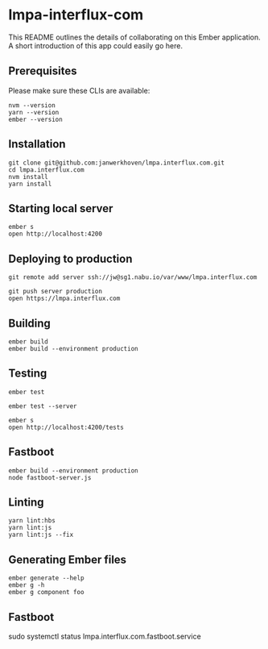 # lmpa-interflux-com

This README outlines the details of collaborating on this Ember application.
A short introduction of this app could easily go here.

## Prerequisites

Please make sure these CLIs are available:

```
nvm --version
yarn --version
ember --version
```

## Installation

```
git clone git@github.com:janwerkhoven/lmpa.interflux.com.git
cd lmpa.interflux.com
nvm install
yarn install
```

## Starting local server

```
ember s
open http://localhost:4200
```

## Deploying to production

```
git remote add server ssh://jw@sg1.nabu.io/var/www/lmpa.interflux.com
```

```
git push server production
open https://lmpa.interflux.com
```

## Building

```
ember build
ember build --environment production
```

## Testing

```
ember test
```

```
ember test --server
```

```
ember s
open http://localhost:4200/tests
```

## Fastboot

```
ember build --environment production
node fastboot-server.js
```

## Linting

```
yarn lint:hbs
yarn lint:js
yarn lint:js --fix
```

## Generating Ember files

```
ember generate --help
ember g -h
ember g component foo
```

## Fastboot

sudo systemctl status lmpa.interflux.com.fastboot.service
